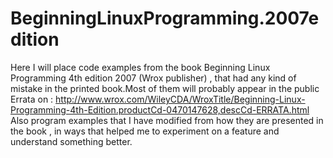 # BeginningLinuxProgramming.2007edition
Here I will place code examples from the book Beginning Linux Programming 4th edition 2007 (Wrox publisher) , that had any kind of mistake in the printed book.Most of them will probably appear in the public Errata on :
http://www.wrox.com/WileyCDA/WroxTitle/Beginning-Linux-Programming-4th-Edition.productCd-0470147628,descCd-ERRATA.html
Also program examples that I have modified from how they are presented in the book , in ways that helped me to experiment on a feature and understand something better.

